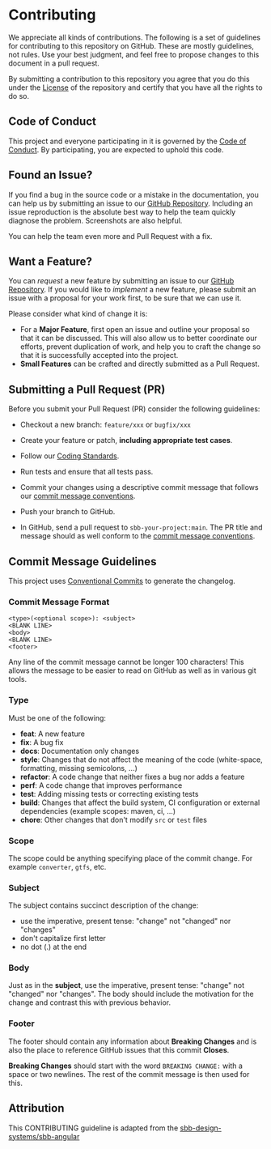 # Contributing

We appreciate all kinds of contributions. The following is a set of guidelines for contributing to this repository on
GitHub. These are mostly guidelines, not rules. Use your best judgment, and feel free to propose changes to this
document in a pull request.

By submitting a contribution to this repository you agree that you do this under the [License](LICENSE) of the
repository and certify that you have all the rights to do so.

## Code of Conduct

This project and everyone participating in it is governed by
the [Code of Conduct](https://github.com/SchweizerischeBundesbahnen/netzgrafik-editor-converter/tree/main?tab=coc-ov-file).
By participating, you are expected to uphold this code.

## Found an Issue?

If you find a bug in the source code or a mistake in the documentation, you can help us by submitting an issue to
our [GitHub Repository](https://github.com/SchweizerischeBundesbahnen/netzgrafik-editor-converter). Including an issue
reproduction is the absolute best way to help the team quickly diagnose the problem. Screenshots are also helpful.

You can help the team even more and Pull Request with a fix.

## Want a Feature?

You can *request* a new feature by submitting an issue to
our [GitHub Repository](https://github.com/SchweizerischeBundesbahnen/netzgrafik-editor-converter). If you would like to
*implement* a new feature, please submit an issue with a proposal for your work first, to be sure that we can use it.

Please consider what kind of change it is:

* For a **Major Feature**, first open an issue and outline your proposal so that it can be
  discussed. This will also allow us to better coordinate our efforts, prevent duplication of work,
  and help you to craft the change so that it is successfully accepted into the project.
* **Small Features** can be crafted and directly submitted as a Pull Request.

## Submitting a Pull Request (PR)

Before you submit your Pull Request (PR) consider the following guidelines:

* Checkout a new branch: `feature/xxx` or `bugfix/xxx`
* Create your feature or patch, **including appropriate test cases**.
* Follow our [Coding Standards](CODING_STANDARDS.md).
* Run tests and ensure that all tests pass.
* Commit your changes using a descriptive commit message that follows our
  [commit message conventions](#commit).
* Push your branch to GitHub.

* In GitHub, send a pull request to `sbb-your-project:main`.
  The PR title and message should as well conform to the [commit message conventions](#commit).

## Commit Message Guidelines

This project uses [Conventional Commits](https://www.conventionalcommits.org/) to generate the changelog.

### Commit Message Format

```
<type>(<optional scope>): <subject>
<BLANK LINE>
<body>
<BLANK LINE>
<footer>
```

Any line of the commit message cannot be longer 100 characters! This allows the message to be easier
to read on GitHub as well as in various git tools.

### Type

Must be one of the following:

* **feat**: A new feature
* **fix**: A bug fix
* **docs**: Documentation only changes
* **style**: Changes that do not affect the meaning of the code (white-space, formatting, missing semicolons, ...)
* **refactor**: A code change that neither fixes a bug nor adds a feature
* **perf**: A code change that improves performance
* **test**: Adding missing tests or correcting existing tests
* **build**: Changes that affect the build system, CI configuration or external dependencies (example scopes:
  maven, ci, ...)
* **chore**: Other changes that don't modify `src` or `test` files

### Scope

The scope could be anything specifying place of the commit change. For example `converter`, `gtfs`, etc.

### Subject

The subject contains succinct description of the change:

* use the imperative, present tense: "change" not "changed" nor "changes"
* don't capitalize first letter
* no dot (.) at the end

### Body

Just as in the **subject**, use the imperative, present tense: "change" not "changed" nor "changes".
The body should include the motivation for the change and contrast this with previous behavior.

### Footer

The footer should contain any information about **Breaking Changes** and is also the place to
reference GitHub issues that this commit **Closes**.

**Breaking Changes** should start with the word `BREAKING CHANGE:` with a space or two newlines.
The rest of the commit message is then used for this.

## Attribution

This CONTRIBUTING guideline is adapted from
the [sbb-design-systems/sbb-angular](https://github.com/sbb-design-systems/sbb-angular)
